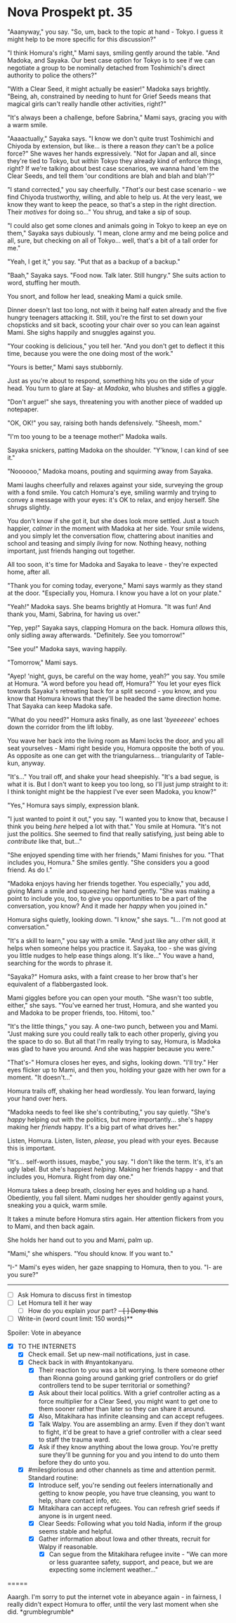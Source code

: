 # Nova Prospekt pt. 35

"Aaanyway," you say. "So, um, back to the topic at hand - Tokyo. I guess it might help to be more specific for this discussion?"

"I think Homura's right," Mami says, smiling gently around the table. "And Madoka, and Sayaka. Our best case option for Tokyo is to see if we can negotiate a group to be nominally detached from Toshimichi's direct authority to police the others?"

"With a Clear Seed, it might actually be easier!" Madoka says brightly. "Being, ah, constrained by needing to hunt for Grief Seeds means that magical girls can't really handle other activities, right?"

"It's always been a challenge, before Sabrina," Mami says, gracing you with a warm smile.

"Aaaactually," Sayaka says. "I know we don't quite trust Toshimichi and Chiyoda by extension, but like... is there a reason *they* can't be a police force?" She waves her hands expressively. "Not for Japan and all, since they're tied to Tokyo, but *within* Tokyo they already kind of enforce things, right? If we're talking about best case scenarios, we wanna hand 'em the Clear Seeds, and tell them 'our conditions are blah and blah and blah'?"

"I stand corrected," you say cheerfully. "*That's* our best case scenario - we find Chiyoda trustworthy, willing, and able to help us. At the very least, we know they want to keep the peace, so that's a step in the right direction. Their *motives* for doing so..." You shrug, and take a sip of soup.

"I could also get some clones and animals going in Tokyo to keep an eye on them," Sayaka says dubiously. "I mean, clone army and me being police and all, sure, but checking on all of Tokyo... well, that's a bit of a tall order for me."

"Yeah, I get it," you say. "Put that as a backup of a backup."

"Baah," Sayaka says. "Food now. Talk later. Still hungry." She suits action to word, stuffing her mouth.

You snort, and follow her lead, sneaking Mami a quick smile.

Dinner doesn't last too long, not with it being half eaten already and the five hungry teenagers attacking it. Still, you're the first to set down your chopsticks and sit back, scooting your chair over so you can lean against Mami. She sighs happily and snuggles against you.

"Your cooking is delicious," you tell her. "And you don't get to deflect it this time, because you were the one doing most of the work."

"Yours is better," Mami says stubbornly.

Just as you're about to respond, something hits you on the side of your head. You turn to glare at Say- at *Madoka*, who blushes and stifles a giggle.

"Don't argue!" she says, threatening you with another piece of wadded up notepaper.

"OK, OK!" you say, raising both hands defensively. "Sheesh, mom."

"I'm too young to be a teenage mother!" Madoka wails.

Sayaka snickers, patting Madoka on the shoulder. "Y'know, I can kind of see it."

"Noooooo," Madoka moans, pouting and squirming away from Sayaka.

Mami laughs cheerfully and relaxes against your side, surveying the group with a fond smile. You catch Homura's eye, smiling warmly and trying to convey a message with your eyes: it's OK to relax, and enjoy herself. She shrugs slightly.

You don't know if she got it, but she does look more settled. Just a touch happier, *calmer* in the moment with Madoka at her side. Your smile widens, and you simply let the conversation flow, chattering about inanities and school and teasing and simply *living* for now. Nothing heavy, nothing important, just friends hanging out together.

All too soon, it's time for Madoka and Sayaka to leave - they're expected home, after all.

"Thank you for coming today, everyone," Mami says warmly as they stand at the door. "Especially you, Homura. I know you have a lot on your plate."

"Yeah!" Madoka says. She beams brightly at Homura. "It was fun! And thank you, Mami, Sabrina, for having us over."

"Yep, yep!" Sayaka says, clapping Homura on the back. Homura *allows* this, only sidling away afterwards. "Definitely. See you tomorrow!"

"See you!" Madoka says, waving happily.

"Tomorrow," Mami says.

"Ayep! 'night, guys, be careful on the way home, yeah?" you say. You smile at Homura. "A word before you head off, Homura?" You let your eyes flick towards Sayaka's retreating back for a split second - you know, and you know that Homura knows that they'll be headed the same direction home. That Sayaka can keep Madoka safe.

"What do you need?" Homura asks finally, as one last '*byeeeeee*' echoes down the corridor from the lift lobby.

You wave her back into the living room as Mami locks the door, and you all seat yourselves - Mami right beside you, Homura opposite the both of you. As opposite as one can get with the triangularness... triangularity of Table-kun, anyway.

"It's..." You trail off, and shake your head sheepishly. "It's a bad segue, is what it is. But I don't want to keep you too long, so I'll just jump straight to it: I think tonight might be the happiest I've ever seen Madoka, you know?"

"Yes," Homura says simply, expression blank.

"I just wanted to point it out," you say. "I wanted you to know that, because I think you being *here* helped a lot with that." You smile at Homura. "It's not just the politics. She seemed to find that really satisfying, just being able to *contribute* like that, but..."

"She enjoyed spending time with her friends," Mami finishes for you. "That includes you, Homura." She smiles gently. "She considers you a good friend. As do I."

"Madoka enjoys having her friends together. You especially," you add, giving Mami a smile and squeezing her hand gently. "She was making a point to include you, too, to give you opportunities to be a part of the conversation, you know? And it made her *happy* when you joined in."

Homura sighs quietly, looking down. "I know," she says. "I... I'm not good at conversation."

"It's a skill to learn," you say with a smile. "And just like any other skill, it helps when someone helps you practice it. Sayaka, too - she was giving you little nudges to help ease things along. It's like..." You wave a hand, searching for the words to phrase it.

"Sayaka?" Homura asks, with a faint crease to her brow that's her equivalent of a flabbergasted look.

Mami giggles before you can open your mouth. "She wasn't too subtle, either," she says. "You've earned her trust, Homura, and she wanted you and Madoka to be proper friends, too. Hitomi, too."

"It's the little things," you say. A one-two punch, between you and Mami. "Just making sure you could really talk to each other properly, giving you the space to do so. But all that I'm really trying to say, Homura, is Madoka was glad to have you around. And she was happier because you were."

"That's-" Homura closes her eyes, and sighs, looking down. "I'll try." Her eyes flicker up to Mami, and then you, holding your gaze with her own for a moment. "It doesn't..."

Homura trails off, shaking her head wordlessly. You lean forward, laying your hand over hers.

"Madoka needs to feel like she's contributing," you say quietly. "She's *happy* helping out with the politics, but more importantly... she's happy making her *friends* happy. It's a big part of what drives her."

Listen, Homura. Listen, listen, *please*, you plead with your eyes. Because this is important.

"It's... self-worth issues, maybe," you say. "I don't like the term. It's, it's an ugly label. But she's happiest *helping*. Making her friends happy - and that includes you, Homura. Right from day one."

Homura takes a deep breath, closing her eyes and holding up a hand. Obediently, you fall silent. Mami nudges her shoulder gently against yours, sneaking you a quick, warm smile.

It takes a minute before Homura stirs again. Her attention flickers from you to Mami, and then back again.

She holds her hand out to you and Mami, palm up.

"Mami," she whispers. "You should know. If you want to."

"I-" Mami's eyes widen, her gaze snapping to Homura, then to you. "I- are you sure?"

---

- [ ] Ask Homura to discuss first in timestop
- [ ] Let Homura tell it her way
  - [ ] How do you explain *your* part?
~~- [ ] Deny this~~
- [ ] Write-in (word count limit: 150 words)**

Spoiler: Vote in abeyance

- [x] TO THE INTERNETS
  - [x] Check email. Set up new-mail notifications, just in case.
  - [x] Check back in with #nyantokanyaru.
    - [x] Their reaction to you was a bit worrying. Is there someone other than Rionna going around ganking grief controllers or do grief controllers tend to be super territorial or something?
    - [x] Ask about their local politics. With a grief controller acting as a force multiplier for a Clear Seed, you might want to get one to them sooner rather than later so they can share it around.
    - [x] Also, Mitakihara has infinite cleansing and can accept refugees.
    - [x] Talk Walpy. You are assembling an army. Even if they don't want to fight, it'd be great to have a grief controller with a clear seed to staff the trauma ward.
    - [x] Ask if they know anything about the Iowa group. You're pretty sure they'll be gunning for you and you intend to do unto them before they do unto you.
  - [x] #milesgloriosus and other channels as time and attention permit. Standard routine:
    - [x] Introduce self, you're sending out feelers internationally and getting to know people, you have true cleansing, you want to help, share contact info, etc.
    - [x] Mitakihara can accept refugees. You can refresh grief seeds if anyone is in urgent need.
    - [x] Clear Seeds: Following what you told Nadia, inform if the group seems stable and helpful.
    - [x] Gather information about Iowa and other threats, recruit for Walpy if reasonable.
      - [x] Can segue from the Mitakihara refugee invite - "We can more or less guarantee safety, support, and peace, but we are expecting some inclement weather..."

\=====​

Aaargh. I'm sorry to put the internet vote in abeyance again - in fairness, I really didn't expect Homura to offer, until the very last moment when she did. \*grumblegrumble\*
